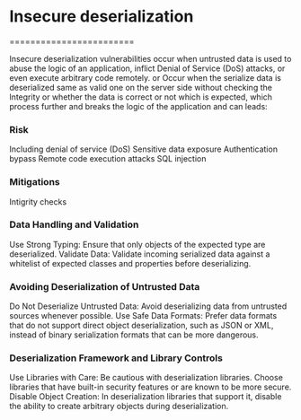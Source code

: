 # Insecure deserialization
========================

Insecure deserialization vulnerabilities occur when untrusted data is used to abuse the logic of an application, inflict Denial of Service (DoS) attacks, or even execute arbitrary code remotely.
or 
Occur when the serialize data is deserialized same as valid one on the server side without checking the lntegrity or whether the data is correct or not which is expected, which process further 
and breaks the logic of the application and can leads:

<h3>Risk </h3>
Including denial of service (DoS)
Sensitive data exposure
Authentication bypass
Remote code execution attacks
SQL injection

<h3>Mitigations</h3>
Intigrity checks

<h3>Data Handling and Validation</h3>

Use Strong Typing: Ensure that only objects of the expected type are deserialized.
Validate Data: Validate incoming serialized data against a whitelist of expected classes and properties before deserializing.
<h3>Avoiding Deserialization of Untrusted Data</h3>

Do Not Deserialize Untrusted Data: Avoid deserializing data from untrusted sources whenever possible.
Use Safe Data Formats: Prefer data formats that do not support direct object deserialization, such as JSON or XML, instead of binary serialization formats that can be more dangerous.
<h3>Deserialization Framework and Library Controls</h3>

Use Libraries with Care: Be cautious with deserialization libraries. Choose libraries that have built-in security features or are known to be more secure.
Disable Object Creation: In deserialization libraries that support it, disable the ability to create arbitrary objects during deserialization.

